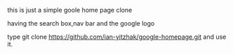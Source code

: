 this is just  a simple goole home page clone

having the search box,nav bar and the google logo

type git clone https://github.com/ian-yitzhak/google-homepage.git and use it.

